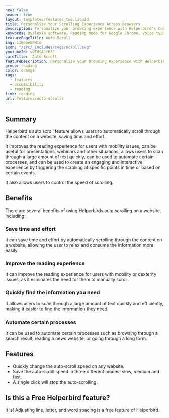 ```yaml
---
new: false
header: true
layout: templates/features_two.liquid
title: Personalize Your Scrolling Experience Across Browsers
description: Personalize your browsing experience with Helperbird's Customizable Auto Scroll feature. Effortlessly set your scroll speed to slow, medium, or fast and navigate through websites at your own pace. Available across Chrome, Firefox, Edge, and Safari.
keywords: Dyslexia software, Reading Mode for Google Chrome, Voice typing for Chrome, Text to speech for Chrome, text reader, Immersive Reader, dyslexia fonts, accessibility software, dyslexia software, Helperbird for Edge, Helperbird for Firefox, Helperbird for Chrome, Opendyslexic for Chrome, OpenDyslexic
featurePageTitle: Auto Scroll
img: i1EeaekPHIo
icon: "/src/_includes/svgs/scroll.svg"
youtubeId: vwT8SAJfU3E
cardTitle:  Auto Scroll
featureDescription: Personalize your browsing experience with Helperbird's Customizable Auto Scroll feature. Effortlessly set your scroll speed to slow, medium, or fast and navigate through websites at your own pace. Available across Chrome, Firefox, Edge, and Safari.
group: reading
color: orange
tags: 
  - features
  - accessibility
  - reading
link: reading
url: features/auto-scroll/
---
```




## Summary
Helperbird's auto scroll feature allows users to automatically scroll through the content on a website, saving time and effort. 

It improves the reading experience for users with mobility issues, can be useful for presentations, webinars and other situations, allows users to scan through a large amount of text quickly, can be used to automate certain processes, and can be used to create an engaging and interactive experience by triggering the scrolling at specific points in time or based on certain events. 

It also allows users to control the speed of scrolling.


## Benefits

There are several benefits of using Helperbirds auto scrolling on a website, including:

### Save time and effort
It can save time and effort by automatically scrolling through the content on a website, allowing the user to relax and consume the information more easily.

### Improve the reading experience
It can improve the reading experience for users with mobility or dexterity issues, as it eliminates the need for them to manually scroll.


### Quickly find the information you need
It allows users to scan through a large amount of text quickly and efficiently, making it easier to find the information they need.

### Automate certain processes
It can be used to automate certain processes such as browsing through a search result, reading a news website, or going through a long form.









## Features

- Quickly change the auto-scroll speed on any website.
- Save the auto-scroll speed in three different modes; slow, medium and fast.
- A single click will stop the auto-scrolling.


## Is this a Free Helperbird feature?
It is! Adjusting line, letter, and word spacing is a free feature of Helperbird.

















